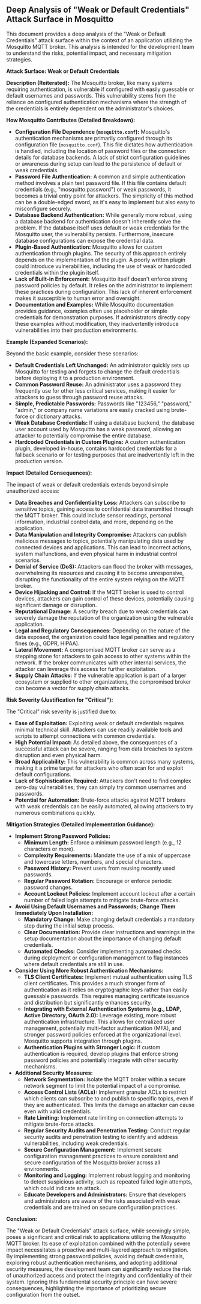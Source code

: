 ## Deep Analysis of "Weak or Default Credentials" Attack Surface in Mosquitto

This document provides a deep analysis of the "Weak or Default Credentials" attack surface within the context of an application utilizing the Mosquitto MQTT broker. This analysis is intended for the development team to understand the risks, potential impact, and necessary mitigation strategies.

**Attack Surface: Weak or Default Credentials**

**Description (Reiterated):** The Mosquitto broker, like many systems requiring authentication, is vulnerable if configured with easily guessable or default usernames and passwords. This vulnerability stems from the reliance on configured authentication mechanisms where the strength of the credentials is entirely dependent on the administrator's choices.

**How Mosquitto Contributes (Detailed Breakdown):**

* **Configuration File Dependence (`mosquitto.conf`):** Mosquitto's authentication mechanisms are primarily configured through its configuration file (`mosquitto.conf`). This file dictates how authentication is handled, including the location of password files or the connection details for database backends. A lack of strict configuration guidelines or awareness during setup can lead to the persistence of default or weak credentials.
* **Password File Authentication:** A common and simple authentication method involves a plain text password file. If this file contains default credentials (e.g., "mosquitto:password") or weak passwords, it becomes a trivial entry point for attackers. The simplicity of this method can be a double-edged sword, as it's easy to implement but also easy to misconfigure securely.
* **Database Backend Authentication:** While generally more robust, using a database backend for authentication doesn't inherently solve the problem. If the database itself uses default or weak credentials for the Mosquitto user, the vulnerability persists. Furthermore, insecure database configurations can expose the credential data.
* **Plugin-Based Authentication:** Mosquitto allows for custom authentication through plugins. The security of this approach entirely depends on the implementation of the plugin. A poorly written plugin could introduce vulnerabilities, including the use of weak or hardcoded credentials within the plugin itself.
* **Lack of Built-in Enforcement:** Mosquitto itself doesn't enforce strong password policies by default. It relies on the administrator to implement these practices during configuration. This lack of inherent enforcement makes it susceptible to human error and oversight.
* **Documentation and Examples:** While Mosquitto documentation provides guidance, examples often use placeholder or simple credentials for demonstration purposes. If administrators directly copy these examples without modification, they inadvertently introduce vulnerabilities into their production environments.

**Example (Expanded Scenarios):**

Beyond the basic example, consider these scenarios:

* **Default Credentials Left Unchanged:**  An administrator quickly sets up Mosquitto for testing and forgets to change the default credentials before deploying it to a production environment.
* **Common Password Reuse:** An administrator uses a password they frequently use for other less critical services, making it easier for attackers to guess through password reuse attacks.
* **Simple, Predictable Passwords:** Passwords like "123456," "password," "admin," or company name variations are easily cracked using brute-force or dictionary attacks.
* **Weak Database Credentials:**  If using a database backend, the database user account used by Mosquitto has a weak password, allowing an attacker to potentially compromise the entire database.
* **Hardcoded Credentials in Custom Plugins:** A custom authentication plugin, developed in-house, contains hardcoded credentials for a fallback scenario or for testing purposes that are inadvertently left in the production version.

**Impact (Detailed Consequences):**

The impact of weak or default credentials extends beyond simple unauthorized access:

* **Data Breaches and Confidentiality Loss:** Attackers can subscribe to sensitive topics, gaining access to confidential data transmitted through the MQTT broker. This could include sensor readings, personal information, industrial control data, and more, depending on the application.
* **Data Manipulation and Integrity Compromise:**  Attackers can publish malicious messages to topics, potentially manipulating data used by connected devices and applications. This can lead to incorrect actions, system malfunctions, and even physical harm in industrial control scenarios.
* **Denial of Service (DoS):** Attackers can flood the broker with messages, overwhelming its resources and causing it to become unresponsive, disrupting the functionality of the entire system relying on the MQTT broker.
* **Device Hijacking and Control:** If the MQTT broker is used to control devices, attackers can gain control of these devices, potentially causing significant damage or disruption.
* **Reputational Damage:** A security breach due to weak credentials can severely damage the reputation of the organization using the vulnerable application.
* **Legal and Regulatory Consequences:** Depending on the nature of the data exposed, the organization could face legal penalties and regulatory fines (e.g., GDPR, HIPAA).
* **Lateral Movement:** A compromised MQTT broker can serve as a stepping stone for attackers to gain access to other systems within the network. If the broker communicates with other internal services, the attacker can leverage this access for further exploitation.
* **Supply Chain Attacks:** If the vulnerable application is part of a larger ecosystem or supplied to other organizations, the compromised broker can become a vector for supply chain attacks.

**Risk Severity (Justification for "Critical"):**

The "Critical" risk severity is justified due to:

* **Ease of Exploitation:**  Exploiting weak or default credentials requires minimal technical skill. Attackers can use readily available tools and scripts to attempt connections with common credentials.
* **High Potential Impact:** As detailed above, the consequences of a successful attack can be severe, ranging from data breaches to system disruption and even physical harm.
* **Broad Applicability:** This vulnerability is common across many systems, making it a prime target for attackers who often scan for and exploit default configurations.
* **Lack of Sophistication Required:**  Attackers don't need to find complex zero-day vulnerabilities; they can simply try common usernames and passwords.
* **Potential for Automation:** Brute-force attacks against MQTT brokers with weak credentials can be easily automated, allowing attackers to try numerous combinations quickly.

**Mitigation Strategies (Detailed Implementation Guidance):**

* **Implement Strong Password Policies:**
    * **Minimum Length:** Enforce a minimum password length (e.g., 12 characters or more).
    * **Complexity Requirements:** Mandate the use of a mix of uppercase and lowercase letters, numbers, and special characters.
    * **Password History:** Prevent users from reusing recently used passwords.
    * **Regular Password Rotation:** Encourage or enforce periodic password changes.
    * **Account Lockout Policies:** Implement account lockout after a certain number of failed login attempts to mitigate brute-force attacks.
* **Avoid Using Default Usernames and Passwords; Change Them Immediately Upon Installation:**
    * **Mandatory Change:** Make changing default credentials a mandatory step during the initial setup process.
    * **Clear Documentation:** Provide clear instructions and warnings in the setup documentation about the importance of changing default credentials.
    * **Automated Checks:** Consider implementing automated checks during deployment or configuration management to flag instances where default credentials are still in use.
* **Consider Using More Robust Authentication Mechanisms:**
    * **TLS Client Certificates:** Implement mutual authentication using TLS client certificates. This provides a much stronger form of authentication as it relies on cryptographic keys rather than easily guessable passwords. This requires managing certificate issuance and distribution but significantly enhances security.
    * **Integrating with External Authentication Systems (e.g., LDAP, Active Directory, OAuth 2.0):** Leverage existing, more robust authentication infrastructure. This allows for centralized user management, potentially multi-factor authentication (MFA), and stronger password policies enforced at the organizational level. Mosquitto supports integration through plugins.
    * **Authentication Plugins with Stronger Logic:** If custom authentication is required, develop plugins that enforce strong password policies and potentially integrate with other security mechanisms.
* **Additional Security Measures:**
    * **Network Segmentation:** Isolate the MQTT broker within a secure network segment to limit the potential impact of a compromise.
    * **Access Control Lists (ACLs):** Implement granular ACLs to restrict which clients can subscribe to and publish to specific topics, even if they are authenticated. This limits the damage an attacker can cause even with valid credentials.
    * **Rate Limiting:** Implement rate limiting on connection attempts to mitigate brute-force attacks.
    * **Regular Security Audits and Penetration Testing:** Conduct regular security audits and penetration testing to identify and address vulnerabilities, including weak credentials.
    * **Secure Configuration Management:** Implement secure configuration management practices to ensure consistent and secure configuration of the Mosquitto broker across all environments.
    * **Monitoring and Logging:** Implement robust logging and monitoring to detect suspicious activity, such as repeated failed login attempts, which could indicate an attack.
    * **Educate Developers and Administrators:** Ensure that developers and administrators are aware of the risks associated with weak credentials and are trained on secure configuration practices.

**Conclusion:**

The "Weak or Default Credentials" attack surface, while seemingly simple, poses a significant and critical risk to applications utilizing the Mosquitto MQTT broker. Its ease of exploitation combined with the potentially severe impact necessitates a proactive and multi-layered approach to mitigation. By implementing strong password policies, avoiding default credentials, exploring robust authentication mechanisms, and adopting additional security measures, the development team can significantly reduce the risk of unauthorized access and protect the integrity and confidentiality of their system. Ignoring this fundamental security principle can have severe consequences, highlighting the importance of prioritizing secure configuration from the outset.
